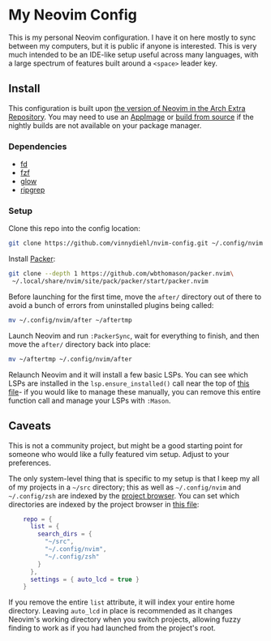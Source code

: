# My Neovim Config

This is my personal Neovim configuration. I have it on here mostly to sync
between my computers, but it is public if anyone is interested. This is very
much intended to be an IDE-like setup useful across many languages, with a
large spectrum of features built around a `<space>` leader key.

## Install

This configuration is built upon [the version of Neovim in the Arch
Extra Repository](https://archlinux.org/packages/extra/x86_64/neovim/). You may
need to use an [AppImage](https://github.com/neovim/neovim/releases) or [build
from source](https://github.com/neovim/neovim/wiki/Building-Neovim) if the
nightly builds are not available on your package manager.

### Dependencies

 * [fd](https://github.com/sharkdp/fd)
 * [fzf](https://github.com/junegunn/fzf)
 * [glow](https://github.com/charmbracelet/glow)
 * [ripgrep](https://github.com/BurntSushi/ripgrep)

### Setup

Clone this repo into the config location:

```sh
git clone https://github.com/vinnydiehl/nvim-config.git ~/.config/nvim
```

Install [Packer](https://github.com/wbthomason/packer.nvim):

```sh
git clone --depth 1 https://github.com/wbthomason/packer.nvim\
 ~/.local/share/nvim/site/pack/packer/start/packer.nvim
```

Before launching for the first time, move the `after/` directory out of there
to avoid a bunch of errors from uninstalled plugins being called:

```sh
mv ~/.config/nvim/after ~/aftertmp
```

Launch Neovim and run `:PackerSync`, wait for everything to finish, and then
move the `after/` directory back into place:

```sh
mv ~/aftertmp ~/.config/nvim/after
```

Relaunch Neovim and it will install a few basic LSPs. You can see which LSPs
are installed in the `lsp.ensure_installed()` call near the top of [this
file](https://github.com/vinnydiehl/nvim-config/blob/main/after/plugin/lsp.lua)-
if you would like to manage these manually, you can remove this entire function
call and manage your LSPs with `:Mason`.

## Caveats

This is not a community project, but might be a good starting point for someone
who would like a fully featured vim setup. Adjust to your preferences.

The only system-level thing that is specific to my setup is that I keep my all
of my projects in a `~/src` directory; this as well as `~/.config/nvim` and
`~/.config/zsh` are indexed by the [project
browser](https://github.com/nvim-telescope/telescope-project.nvim). You can
set which directories are indexed by the project browser in [this
file](https://github.com/vinnydiehl/nvim-config/blob/main/after/plugin/telescope.lua):

```lua
    repo = {
      list = {
        search_dirs = {
          "~/src",
          "~/.config/nvim",
          "~/.config/zsh"
        }
      },
      settings = { auto_lcd = true }
    }
```

If you remove the entire `list` attribute, it will index your entire home
directory. Leaving `auto_lcd` in place is recommended as it changes Neovim's
working directory when you switch projects, allowing fuzzy finding to work as
if you had launched from the project's root.
